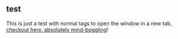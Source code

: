 ## test

This is just a test with normal tags to open the window in a new tab,
<a href="http://strong-frost-368.heroku.com/products" target="_blank">checkout here, absolutely mind-boggling</a>!
